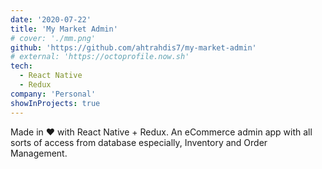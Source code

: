 ```yaml
---
date: '2020-07-22'
title: 'My Market Admin'
# cover: './mm.png'
github: 'https://github.com/ahtrahdis7/my-market-admin'
# external: 'https://octoprofile.now.sh'
tech:
  - React Native
  - Redux
company: 'Personal'
showInProjects: true
---
```


Made in ❤️ with React Native + Redux. An eCommerce admin app with all sorts of access from database especially, Inventory and Order Management.
